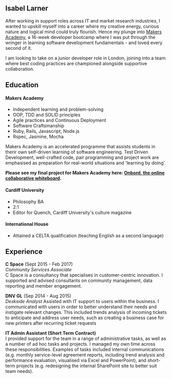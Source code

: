 ## Isabel Larner

After working in support roles across IT and market research industries, I wanted to upskill myself into a career where my creative energy, curious nature and logical mind could truly flourish. Hence my plunge into [Makers Academy](http://www.makersacademy.com/), a 16-week developer bootcamp where I was put through the wringer in learning software development fundamentals - and loved every second of it.

I am looking to take on a junior developer role in London, joining into a team where best coding practices are championed alongside supportive collaboration.

## Education

#### Makers Academy 

- Independent learning and problem-solving
- OOP, TDD and SOLID principles
- Agile practices and Continuous Deployment
- Software Craftsmanship
- Ruby, Rails, Javascript, Node.js
- Rspec, Jasmine, Mocha

Makers Academy is an accelerated programme that assists students in therir own self-driven learning of software engineering. Test Driven Development, well-crafted code, pair programming and project work are emphasised as preparation for real-world situations and 'learning by doing'. 

**Please see my final project for Makers Academy here: [Onbord, the online collaborative whiteboard](https://github.com/ilarne/team-whiteboard).**

#### Cardiff University 

- Philosophy BA
- 2:1
- Editor for Quench, Cardiff University's culture magazine

#### International House 

- Attained a CELTA qualification (teaching English as a second language)

## Experience

**C Space** (Sept 2015 - Feb 2017)   
*Community Services Associate*  
C Space is a consultancy that specialises in customer-centric innovation. I supported and advised consultants on community management, data reporting and member engagement. 

**DNV GL**  (Sep 2014 - Aug 2015)    
*Deskside Analyst*
Assisted with IT support to users within the business. I communicated with users in order to better understand their needs and instigate relevant changes. This included trends analysis of incoming tickets to anticipate and address user needs, such as creating a business case for new printers after recurring ticket requests 

**IT Admin Assistant (Short Term Contract)**   
I provided support for the team in a range of administrative tasks, as well as a number of ad hoc tasks and projects. I managed my own time across these responsibilities. Examples of tasks included internal communications (e.g. monthly service-level agreement reports, including trend analysis and performance evaluation, visualised via Excel and PowerPoint), and short-term projects (e.g. redesigning the internal SharePoint site to better suit team needs).

